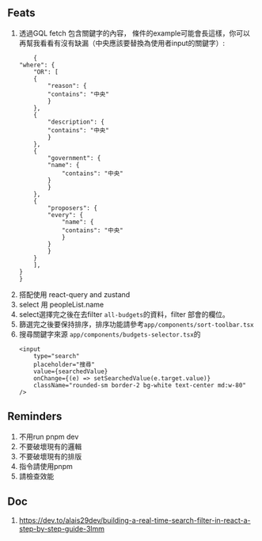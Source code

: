 ## Feats

1. 透過GQL fetch 包含關鍵字的內容，
   條件的example可能會長這樣，你可以再幫我看看有沒有缺漏（中央應該要替換為使用者input的關鍵字）:
    ```gql
        {
    "where": {
        "OR": [
        {
            "reason": {
            "contains": "中央"
            }
        },
        {
            "description": {
            "contains": "中央"
            }
        },
        {
            "government": {
            "name": {
                "contains": "中央"
            }
            }
        },
        {
            "proposers": {
            "every": {
                "name": {
                "contains": "中央"
                }
            }
            }
        }
        ],
    }
    }
    ```
2. 搭配使用 react-query and zustand
3. select 用 peopleList.name
4. select選擇完之後在去filter `all-budgets`的資料，filter 部會的欄位。
5. 篩選完之後要保持排序，排序功能請參考`app/components/sort-toolbar.tsx`
6. 搜尋關鍵字來源 `app/components/budgets-selector.tsx`的
    ```tsx
    <input
        type="search"
        placeholder="搜尋"
        value={searchedValue}
        onChange={(e) => setSearchedValue(e.target.value)}
        className="rounded-sm border-2 bg-white text-center md:w-80"
    />
    ```

## Reminders

1. 不用run pnpm dev
2. 不要破壞現有的邏輯
3. 不要破壞現有的排版
4. 指令請使用pnpm
5. 請檢查效能

## Doc
1. https://dev.to/alais29dev/building-a-real-time-search-filter-in-react-a-step-by-step-guide-3lmm
